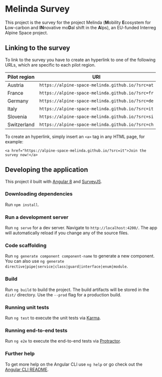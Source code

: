 # Melinda Survey

This project is the survey for the project Melinda (**M**obility **E**cosystem for **L**ow-carbon and **IN**novative mo**D**al shift in the **A**lps), an EU-funded Interreg Alpine Space project.

## Linking to the survey

To link to the survey you have to create an hyperlink to one of the following URLs, which are specific to each pilot region.

|Pilot region|URI                                             |
|------------|------------------------------------------------|
|Austria     |`https://alpine-space-melinda.github.io/?src=at`|
|France      |`https://alpine-space-melinda.github.io/?src=fr`|
|Germany     |`https://alpine-space-melinda.github.io/?src=de`|
|Italy       |`https://alpine-space-melinda.github.io/?src=it`|
|Slovenia    |`https://alpine-space-melinda.github.io/?src=si`|
|Switzerland |`https://alpine-space-melinda.github.io/?src=ch`|

To create an hyperlink, simply insert an `<a>` tag in any HTML page, for example:

```
<a href="https://alpine-space-melinda.github.io/?src=it">Join the survey now!</a>
```

## Developing the application

This project il built with [Angular 8](https://angular.io) and [SurveyJS](https://surveyjs.io).

### Downloading dependencies

Run `npm install`. 

### Run a development server

Run `ng serve` for a dev server. Navigate to `http://localhost:4200/`. The app will automatically reload if you change any of the source files.

### Code scaffolding

Run `ng generate component component-name` to generate a new component. You can also use `ng generate directive|pipe|service|class|guard|interface|enum|module`.

### Build

Run `ng build` to build the project. The build artifacts will be stored in the `dist/` directory. Use the `--prod` flag for a production build.

### Running unit tests

Run `ng test` to execute the unit tests via [Karma](https://karma-runner.github.io).

### Running end-to-end tests

Run `ng e2e` to execute the end-to-end tests via [Protractor](http://www.protractortest.org/).

### Further help

To get more help on the Angular CLI use `ng help` or go check out the [Angular CLI README](https://github.com/angular/angular-cli/blob/master/README.md).
